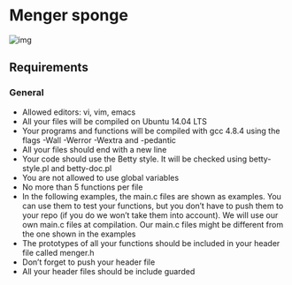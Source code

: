 # Menger sponge

![img](https://s3.eu-west-3.amazonaws.com/hbtn.intranet/uploads/medias/2018/6/970692c4e47bd0546db8.jpg?X-Amz-Algorithm=AWS4-HMAC-SHA256&X-Amz-Credential=AKIA4MYA5JM5DUTZGMZG%2F20240723%2Feu-west-3%2Fs3%2Faws4_request&X-Amz-Date=20240723T124032Z&X-Amz-Expires=86400&X-Amz-SignedHeaders=host&X-Amz-Signature=d73bc69192a26bf52d76dff0e47f11355ebe9f6e01491d3cee886333e408ff0c)

## Requirements

### General

- Allowed editors: vi, vim, emacs
- All your files will be compiled on Ubuntu 14.04 LTS
- Your programs and functions will be compiled with gcc 4.8.4 using the flags -Wall -Werror -Wextra and -pedantic
- All your files should end with a new line
- Your code should use the Betty style. It will be checked using betty-style.pl and betty-doc.pl
- You are not allowed to use global variables
- No more than 5 functions per file
- In the following examples, the main.c files are shown as examples. You can use them to test your functions, but you don’t have to push them to your repo (if you do we won’t take them into account). We will use our own main.c files at compilation. Our main.c files might be different from the one shown in the examples
- The prototypes of all your functions should be included in your header file called menger.h
- Don’t forget to push your header file
- All your header files should be include guarded
